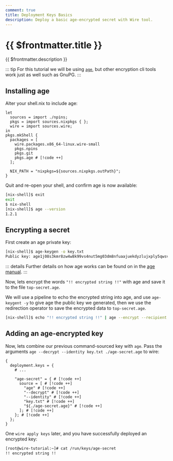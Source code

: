 ```yaml
---
comment: true
title: Deployment Keys Basics
description: Deploy a basic age-encrypted secret with Wire tool.
---
```


# {{ $frontmatter.title }}

{{ $frontmatter.description }}

::: tip
For this tutorial we will be using [`age`](https://github.com/FiloSottile/age), 
but other encryption cli tools work just as well such as GnuPG.
:::

## Installing age

Alter your shell.nix to include age:

```nix:line-numbers [shell.nix]
let
  sources = import ./npins;
  pkgs = import sources.nixpkgs { };
  wire = import sources.wire;
in
pkgs.mkShell {
  packages = [
    wire.packages.x86_64-linux.wire-small
    pkgs.npins
    pkgs.git
    pkgs.age # [!code ++]
  ];

  NIX_PATH = "nixpkgs=${sources.nixpkgs.outPath}";
}
```

Quit and re-open your shell, and confirm age is now available:

```sh
[nix-shell]$ exit
exit
$ nix-shell
[nix-shell]$ age --version
1.2.1

```

## Encrypting a secret

First create an age private key:

```sh
[nix-shell]$ age-keygen -o key.txt
Public key: age1j08s3kmr8zw4w8k99vs4nut5mg03dm8nfuaajuekdyzlujxply5qwsv4g0

```

::: details
Further details on how age works can be found on in the
[age manual](https://man.archlinux.org/man/age.1.en.txt).
:::

Now, lets encrypt the words `"!! encrypted string !!"` with age and save it to the
file `top-secret.age`.

We will use a pipeline to echo the encrypted string into
age, and use `age-keygent -y` to give age the public key we generated, then we
use the redirection operator to save the encrypted data to `top-secret.age`.

```sh
[nix-shell]$ echo "!! encrypted string !!" | age --encrypt --recipient $(age-keygen -y key.txt) > top-secret.age
```

## Adding an age-encrypted key

Now, lets combine our previous command-sourced key with `age`. Pass the
arguments `age --decrypt --identity key.txt ./age-secret.age` to wire:

```nix:line-numbers [secrets.nix]
{
  deployment.keys = {
    # ...

    "age-secret" = { # [!code ++]
      source = [ # [!code ++]
        "age" # [!code ++]
        "--decrypt" # [!code ++]
        "--identity" # [!code ++]
        "key.txt" # [!code ++]
        "${./age-secret.age}" # [!code ++]
      ]; # [!code ++]
    }; # [!code ++]
  };
}
```

One `wire apply keys` later, and you have successfully deployed an encrypted
key:

```sh [Virtual Machine]
[root@wire-tutorial:~]# cat /run/keys/age-secret
!! encrypted string !!

```

